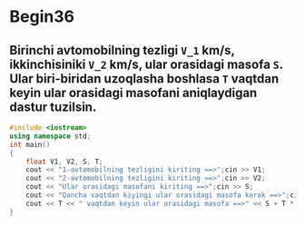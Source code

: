 # Begin36
## Birinchi avtomobilning tezligi `V_1` km/s, ikkinchisiniki `V_2` km/s, ular orasidagi masofa `S`. Ular biri-biridan uzoqlasha boshlasa `T` vaqtdan keyin ular orasidagi masofani aniqlaydigan dastur tuzilsin.
```cpp
#include <iostream>
using namespace std;
int main()
{
    float V1, V2, S, T;
    cout << "1-avtomobilning tezligini kiriting ==>";cin >> V1;
    cout << "2-avtomobilning tezligini kiriting ==>";cin >> V2;
    cout << "Ular orasidagi masofani kiriting ==>";cin >> S;
    cout << "Qancha vaqtdan kiyingi ular orasidagi masofa kerak ==>";cin >> T;
    cout << T << " vaqtdan keyin ular orasidagi masofa ==>" << S + T * (V1 + V2);
}
```
